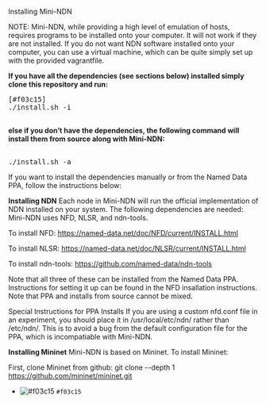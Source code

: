 Installing Mini-NDN

NOTE: Mini-NDN, while providing a high level of emulation of hosts, requires programs to be installed onto your computer. It will not work if they are not installed. If you do not want NDN software installed onto your computer, you can use a virtual machine, which can be quite simply set up with the provided vagrantfile.

<b>If you have all the dependencies (see sections below) installed simply clone this repository and run:</b>

<pre>
[#f03c15]
./install.sh -i

</pre>

<b>else if you don’t have the dependencies, the following command will install them from source along with Mini-NDN:</b>

<pre>

./install.sh -a
</pre>

If you want to install the dependencies manually or from the Named Data PPA, follow the instructions below:

<b>Installing NDN</b>
Each node in Mini-NDN will run the official implementation of NDN installed on your system. The following dependencies are needed:
Mini-NDN uses NFD, NLSR, and ndn-tools.

To install NFD: https://named-data.net/doc/NFD/current/INSTALL.html 

To install NLSR: https://named-data.net/doc/NLSR/current/INSTALL.html

To install ndn-tools: https://github.com/named-data/ndn-tools

Note that all three of these can be installed from the Named Data PPA. Instructions for setting it up can be found in the NFD insallation instructions. Note that PPA and installs from source cannot be mixed.

Special Instructions for PPA Installs
If you are using a custom nfd.conf file in an experiment, you should place it in /usr/local/etc/ndn/ rather than /etc/ndn/. This is to avoid a bug from the default configuration file for the PPA, which is incompatiable with Mini-NDN.

<b>Installing Mininet</b>
Mini-NDN is based on Mininet. To install Mininet:

First, clone Mininet from github:
git clone --depth 1 https://github.com/mininet/mininet.git

- ![#f03c15](https://via.placeholder.com/15/f03c15/000000?text=+) `#f03c15`
